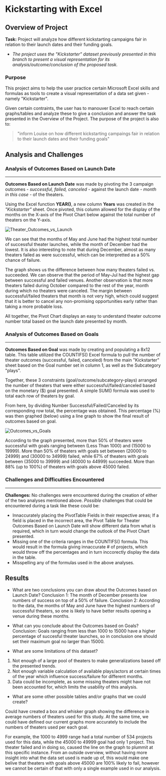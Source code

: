 # Kickstarting with Excel

## Overview of Project
**Task:** Project will analyze how different kickstarting campaigns fair in relation to their launch dates and their funding goals. 
* *The project uses the "Kickstarter" dataset previously presented in this branch to present a visual representation for its analysis/outcome/conclusion of the proposed task.* 

### Purpose
  This project aims to help the user practice certain Microsoft Excel skills and formulas as tools to create a visual representation of a data set given - namely "Kickstarter".

  Given certain contraints, the user has to manouver Excel to reach certain graphs/tables and analyze these to give a conclusion and answer the task presented in the Overview of the Project.
  The purpose of the project is also to:
> "inform Louise on how different kickstarting campaings fair in relation to their launch dates and their funding goals"

## Analysis and Challenges 

### Analysis of Outcomes Based on Launch Date
___
  **Outcomes Based on Launch Date** was made by pivoting the 3 campaign outcomes *- successful, failed, canceled -* against the launch date *- month in this case -* 
of the theaters. 

Using the Excel function **YEAR()**, a new column **Years** was created in the *"Kickstarter"* sheet. Once pivoted, this column allowed for the display of the months on the X-axis of the Pivot Chart below against the total number of theaters on the Y-axis.

![Theater_Outcomes_vs_Launch](https://user-images.githubusercontent.com/89520192/131281366-48c4ba45-64bd-4943-8e7b-c5866e944d2b.png)

We can see that the months of May and June had the highest total number of successful theater launches, while the month of December had the lowest. It is also interesting to note that during December, almost as many theaters failed as were successful, which can be interpretted as a 50% chance of failure. 

The graph shows us the difference between how many theaters failed vs. succeeded. We can observe that the period of May-Jul had the highest gap between successful and failed venues. Another observation is that more theaters failed during October compared to the rest of the year, month during which no theaters were canceled. The margin between successful/failed theaters that month is not very high, which could suggest that it is better to cancel any non-promising opportunities early rather than taking a more probable loss. 
    
All together, the Pivot Chart displays an easy to understand theater outcome number total based on the launch date presented by month.  

### Analysis of Outcomes Based on Goals
___
**Outcomes Based on Goal** was made by creating and populating a 8x12 table. This table utilized the COUNTIFS() Excel formula to pull the number of theater outcomes (successful, failed, canceled) from the main
"Kickstarter" sheet based on the Goal number set in column 1, as well as the Subcategory "plays". 

Together, these 3 constraints (goal/outcome/subcategory-plays) arranged the number of theaters that were either successful/failed/canceled based on the monetary ($) goal presented. A simple SUM() formula was used to total each row of theaters by goal. 

From here, by dividing Number Successful/Failed/Canceled by its corresponding row total, the percentage was obtained. This percentage (%) was then graphed (below) using a line graph to show the final result of outcomes based on goal. 

![Outcomes_vs_Goals](https://user-images.githubusercontent.com/89520192/131281662-64591e47-6bea-4c09-834e-7ad46af30989.png)

According to the graph presented, more than 50% of theaters were successful with goals ranging between (Less Than 1000) and (15000 to 19999). More than 50% of theaters with goals set between (20000 to 24999) and (30000 to 34999) failed, while 67% of theaters with goals between (35000 to 39999) and (40000 to 44999) succeeded. More than 88% (up to 100%) of theaters with goals above 45000 failed. 

### Challenges and Difficulties Encountered
---
**Challenges:**
No challenges were encountered during the creation of either of the two analyses mentioned above. *Possible* challenges that could be encountered during a task like these could be:
- Innaccurately placing the PivotTable Fields in their respective areas; If a field is placed in the incorrect area, the Pivot Table for Theater Outcomes Based on Launch Date will show different data 
from what is required, which in turn would change the outlook of the Pivot Chart presented.
- Missing one of the criteria ranges in the COUNTIFS() formula. This would result in the formula giving innaccurate # of projects, which would throw off the percentages and in turn inccorectly display the
data in the table.
- Misspelling any of the formulas used in the above analyses. 

## Results

- What are two conclusions you can draw about the Outcomes based on Launch Date?
Conclusion 1: The month of December presents low numbers of success on top of a 50% of failure.
Conclusion 2: According to the data, the months of May and June have the highest numbers of successful theaters, so one is likely to have better results opening a venue during these months.  

- What can you conclude about the Outcomes based on Goals?
Conclusion: Goals ranging from less than 1000 to 15000 have a higher percentage of succesful theater launches, so in conclusion one should set their maximum goal no larger than 15000.

- What are some limitations of this dataset?
 
1. Not enough of a large pool of theaters to make generalizations based off the presented trends.
2. Not enough variable calculation of available plays/actors at certain times of the year which influence success/failure for different months.
3. Data could be incomplete, as some missing theaters might have not been accounted for, which limits the usability of this analysis.   

- What are some other possible tables and/or graphs that we could create?

Could have created a box and whisker graph showing the difference in average numbers of theaters used for this study. At the same time, we could have defined our current graphs more accurately to include the numbers of theaters used per each goal. 

For example, the 1000 to 4999 range had a total number of 534 projects used for this data, while the 45000 to 49999 goal had only 1 project. This theater failed and in doing so, caused the line on the graph to plummit at this specific instance. From an outside overview, without having more insight into what the data set used is made up of, this would make one belive that theaters with goals above 45000 are 100% likely to fail, however we cannot be certain of that with only a single example used in our analysis. 
